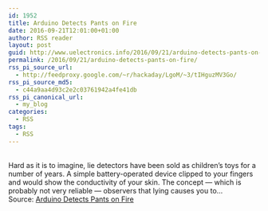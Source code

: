 ```yaml
---
id: 1952
title: Arduino Detects Pants on Fire
date: 2016-09-21T12:01:00+01:00
author: RSS reader
layout: post
guid: http://www.uelectronics.info/2016/09/21/arduino-detects-pants-on-fire/
permalink: /2016/09/21/arduino-detects-pants-on-fire/
rss_pi_source_url:
  - http://feedproxy.google.com/~r/hackaday/LgoM/~3/tIHguzMV3Go/
rss_pi_source_md5:
  - c44a9aa4d93c2e2c03761942a4fe41db
rss_pi_canonical_url:
  - my_blog
categories:
  - RSS
tags:
  - RSS
---
```

&#013;  
Hard as it is to imagine, lie detectors have been sold as children’s toys for a number of years. A simple battery-operated device clipped to your fingers and would show the conductivity of your skin. The concept — which is probably not very reliable — observers that lying causes you to…&#013;  
Source: <a href="http://feedproxy.google.com/~r/hackaday/LgoM/~3/tIHguzMV3Go/" target="_blank">Arduino Detects Pants on Fire</a>